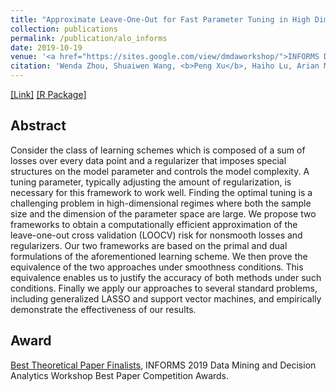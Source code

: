 ```yaml
---
title: "Approximate Leave-One-Out for Fast Parameter Tuning in High Dimensions"
collection: publications
permalink: /publication/alo_informs
date: 2019-10-19
venue: '<a href="https://sites.google.com/view/dmdaworkshop/">INFORMS Data Mining and Decision Analysis Workshop</a>'
citation: 'Wenda Zhou, Shuaiwen Wang, <b>Peng Xu</b>, Haiho Lu, Arian Maleki, Vahab Mirrokni. (2019). Approximate Leave-One-Out for Fast Parameter Tuning in High Dimensions. <i>2019 INFORMS Workshop on Data Mining and Decision Analytics</i>.'
---
```

[[Link]](http://francis-hsu.github.io/files/alo_informs.pdf) [[R Package]](https://github.com/wendazhou/alocv-package) 

## Abstract
Consider the class of learning schemes which is composed of a sum of losses over every data point and a regularizer that imposes special structures on the model parameter and controls the model complexity. A tuning parameter, typically adjusting the amount of regularization, is necessary for this framework to work well. Finding the optimal tuning is a challenging problem in high-dimensional regimes where both the sample size and the dimension of the parameter space are large. We propose two frameworks to obtain a computationally efficient approximation of the leave-one-out cross validation (LOOCV) risk for nonsmooth losses and regularizers. Our two frameworks are based on the primal and dual formulations of the aforementioned learning scheme. We then prove the equivalence of the two approaches under smoothness conditions. This equivalence enables us to justify the accuracy of both methods under such conditions. Finally we apply our approaches to several standard problems, including generalized LASSO and support vector machines, and empirically demonstrate the effectiveness of our results.

## Award
[Best Theoretical Paper Finalists](https://connect.informs.org/data-mining/awards/new-item222758479866), INFORMS 2019 Data Mining and Decision Analytics Workshop Best Paper Competition Awards.